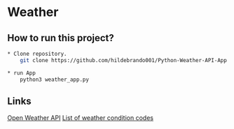 # Weather

## How to run this project?

```bash
* Clone repository.                                        
    git clone https://github.com/hildebrando001/Python-Weather-API-App

* run App
    python3 weather_app.py

```

## Links

[Open Weather API](openweathermap.org/api)
[List of weather condition codes](openweathermap.org/weather-conditions)